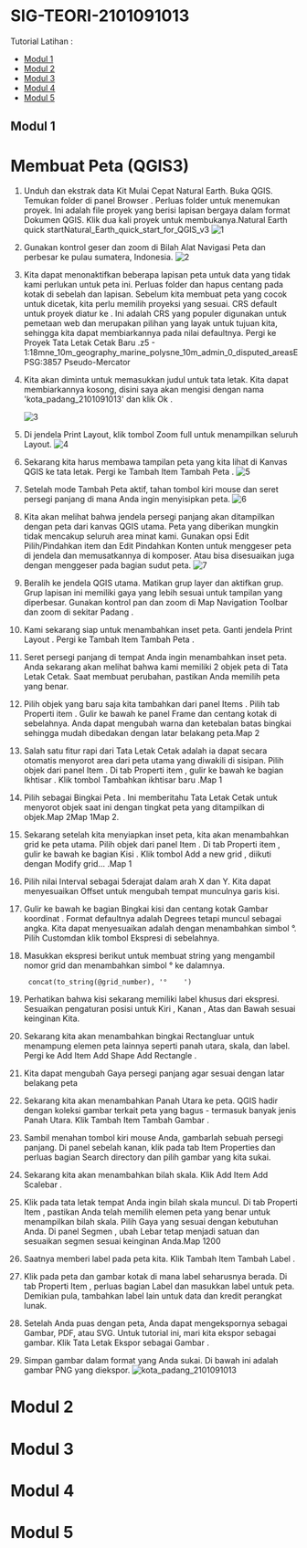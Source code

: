 # SIG-TEORI-2101091013
Tutorial Latihan :
- [Modul 1](README.md#modul-1)
- [Modul 2](README.md#modul-2)
- [Modul 3](README.md#modul-3)
- [Modul 4](README.md#modul-4)
- [Modul 5](README.md#modul-5)

## Modul 1
# Membuat Peta (QGIS3)
1. Unduh dan ekstrak data Kit Mulai Cepat Natural Earth. Buka QGIS. Temukan folder di panel Browser . Perluas folder untuk menemukan proyek. Ini adalah file proyek yang berisi lapisan bergaya dalam format Dokumen QGIS. Klik dua kali proyek untuk membukanya.Natural Earth quick startNatural_Earth_quick_start_for_QGIS_v3
![1](https://user-images.githubusercontent.com/114122090/194772783-e133c99b-a385-4346-9062-4fbba6b8c30e.png)

2. Gunakan kontrol geser dan zoom di Bilah Alat Navigasi Peta dan perbesar ke pulau sumatera, Indonesia.
![2](https://user-images.githubusercontent.com/114122090/194772831-f4c239ea-e69a-496d-91f5-87490ec76ea2.png)

3. Kita dapat menonaktifkan beberapa lapisan peta untuk data yang tidak kami perlukan untuk peta ini. Perluas folder dan hapus centang pada kotak di sebelah dan lapisan. Sebelum kita membuat peta yang cocok untuk dicetak, kita perlu memilih proyeksi yang sesuai. CRS default untuk proyek diatur ke . Ini adalah CRS yang populer digunakan untuk pemetaan web dan merupakan pilihan yang layak untuk tujuan kita, sehingga kita dapat membiarkannya pada nilai defaultnya. Pergi ke Proyek Tata Letak Cetak Baru .z5 - 1:18mne_10m_geography_marine_polysne_10m_admin_0_disputed_areasEPSG:3857 Pseudo-Mercator

4. Kita akan diminta untuk memasukkan judul untuk tata letak. Kita dapat membiarkannya kosong, disini saya akan mengisi dengan nama 'kota_padang_2101091013' dan klik Ok .

      ![3](https://user-images.githubusercontent.com/114122090/194772847-6299964a-2b59-4b2a-b58e-cfd392ce0376.png)

5. Di jendela Print Layout, klik tombol Zoom full untuk menampilkan seluruh Layout.
![4](https://user-images.githubusercontent.com/114122090/194772864-90781ba7-6a82-4269-963d-72b7f3f0aaa1.png)

6. Sekarang kita harus membawa tampilan peta yang kita lihat di Kanvas QGIS ke tata letak. Pergi ke Tambah Item Tambah Peta .
![5](https://user-images.githubusercontent.com/114122090/194772868-1ea15a32-937b-423c-9452-5b26cae091e9.png)

7. Setelah mode Tambah Peta aktif, tahan tombol kiri mouse dan seret persegi panjang di mana Anda ingin menyisipkan peta.
![6](https://user-images.githubusercontent.com/114122090/194772874-d07fdc4d-e931-497c-ab47-5bd981e8b583.png)

8. Kita akan melihat bahwa jendela persegi panjang akan ditampilkan dengan peta dari kanvas QGIS utama. Peta yang diberikan mungkin tidak mencakup seluruh area minat kami. Gunakan opsi Edit Pilih/Pindahkan item dan Edit Pindahkan Konten untuk menggeser peta di jendela dan memusatkannya di komposer. Atau bisa disesuaikan juga dengan menggeser pada bagian sudut peta.
![7](https://user-images.githubusercontent.com/114122090/194772880-593c1de9-3d37-4c17-82f7-e93ee6412813.png)

9. Beralih ke jendela QGIS utama. Matikan grup layer dan aktifkan grup. Grup lapisan ini memiliki gaya yang lebih sesuai untuk tampilan yang diperbesar. Gunakan kontrol pan dan zoom di Map Navigation Toolbar dan zoom di sekitar Padang .

10. Kami sekarang siap untuk menambahkan inset peta. Ganti jendela Print Layout . Pergi ke Tambah Item Tambah Peta .

11. Seret persegi panjang di tempat Anda ingin menambahkan inset peta. Anda sekarang akan melihat bahwa kami memiliki 2 objek peta di Tata Letak Cetak. Saat membuat perubahan, pastikan Anda memilih peta yang benar.

12. Pilih objek yang baru saja kita tambahkan dari panel Items . Pilih tab Properti item . Gulir ke bawah ke panel Frame dan centang kotak di sebelahnya. Anda dapat mengubah warna dan ketebalan batas bingkai sehingga mudah dibedakan dengan latar belakang peta.Map 2

13. Salah satu fitur rapi dari Tata Letak Cetak adalah ia dapat secara otomatis menyorot area dari peta utama yang diwakili di sisipan. Pilih objek dari panel Item . Di tab Properti item , gulir ke bawah ke bagian Ikhtisar . Klik tombol Tambahkan ikhtisar baru .Map 1

14. Pilih sebagai Bingkai Peta . Ini memberitahu Tata Letak Cetak untuk menyorot objek saat ini dengan tingkat peta yang ditampilkan di objek.Map 2Map 1Map 2.

15. Sekarang setelah kita menyiapkan inset peta, kita akan menambahkan grid ke peta utama. Pilih objek dari panel Item . Di tab Properti item , gulir ke bawah ke bagian Kisi . Klik tombol Add a new grid , diikuti dengan Modify grid... .Map 1

16. Pilih nilai Interval sebagai 5derajat dalam arah X dan Y. Kita dapat menyesuaikan Offset untuk mengubah tempat munculnya garis kisi.

17. Gulir ke bawah ke bagian Bingkai kisi dan centang kotak Gambar koordinat . Format defaultnya adalah Degrees tetapi muncul sebagai angka. Kita dapat menyesuaikan adalah dengan menambahkan simbol °. Pilih Customdan klik tombol Ekspresi di sebelahnya.

18. Masukkan ekspresi berikut untuk membuat string yang mengambil nomor grid dan menambahkan simbol ° ke dalamnya. 

         concat(to_string(@grid_number), '°    ')


19. Perhatikan bahwa kisi sekarang memiliki label khusus dari ekspresi. Sesuaikan pengaturan posisi untuk Kiri , Kanan , Atas dan Bawah sesuai keinginan Kita.

20. Sekarang kita akan menambahkan bingkai Rectangluar untuk menampung elemen peta lainnya seperti panah utara, skala, dan label. Pergi ke Add Item Add Shape Add Rectangle .

21. Kita dapat mengubah Gaya persegi panjang agar sesuai dengan latar belakang peta

22. Sekarang kita akan menambahkan Panah Utara ke peta. QGIS hadir dengan koleksi gambar terkait peta yang bagus - termasuk banyak jenis Panah Utara. Klik Tambah Item Tambah Gambar .

23. Sambil menahan tombol kiri mouse Anda, gambarlah sebuah persegi panjang. Di panel sebelah kanan, klik pada tab Item Properties dan perluas bagian Search directory dan pilih gambar yang kita sukai.

24. Sekarang kita akan menambahkan bilah skala. Klik Add Item Add Scalebar .

25. Klik pada tata letak tempat Anda ingin bilah skala muncul. Di tab Properti Item , pastikan Anda telah memilih elemen peta yang benar untuk menampilkan bilah skala. Pilih Gaya yang sesuai dengan kebutuhan Anda. Di panel Segmen , ubah Lebar tetap menjadi satuan dan sesuaikan segmen sesuai keinginan Anda.Map 1200

26. Saatnya memberi label pada peta kita. Klik Tambah Item Tambah Label .

27. Klik pada peta dan gambar kotak di mana label seharusnya berada. Di tab Properti Item , perluas bagian Label dan masukkan label untuk peta. Demikian pula, tambahkan label lain untuk data dan kredit perangkat lunak.

28. Setelah Anda puas dengan peta, Anda dapat mengekspornya sebagai Gambar, PDF, atau SVG. Untuk tutorial ini, mari kita ekspor sebagai gambar. Klik Tata Letak Ekspor sebagai Gambar .

29. Simpan gambar dalam format yang Anda sukai. Di bawah ini adalah gambar PNG yang diekspor.
![kota_padang_2101091013](https://user-images.githubusercontent.com/114122090/193393792-461887f7-2536-4c9a-8c5e-03f07829806c.png)

# Modul 2
## 
##
##

# Modul 3
## 
##
##

# Modul 4
## 
##
##

# Modul 5
## 
##
##
